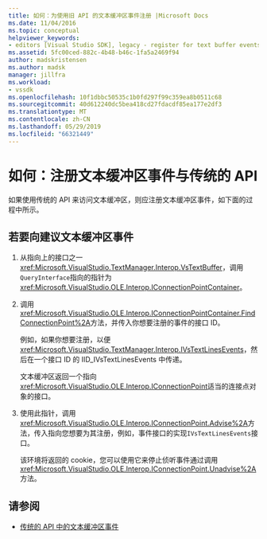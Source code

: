 ```yaml
---
title: 如何：为使用旧 API 的文本缓冲区事件注册 |Microsoft Docs
ms.date: 11/04/2016
ms.topic: conceptual
helpviewer_keywords:
- editors [Visual Studio SDK], legacy - register for text buffer events
ms.assetid: 5fc00ced-882c-4b48-b46c-1fa5a2469f94
author: madskristensen
ms.author: madsk
manager: jillfra
ms.workload:
- vssdk
ms.openlocfilehash: 10f1dbbc50535c1b0fd297f99c359ea8b0511c68
ms.sourcegitcommit: 40d612240dc5bea418cd27fdacdf85ea177e2df3
ms.translationtype: MT
ms.contentlocale: zh-CN
ms.lasthandoff: 05/29/2019
ms.locfileid: "66321449"
---
```

# <a name="how-to-register-for-text-buffer-events-with-the-legacy-api"></a>如何：注册文本缓冲区事件与传统的 API
如果使用传统的 API 来访问文本缓冲区，则应注册文本缓冲区事件，如下面的过程中所示。

## <a name="to-advise-text-buffer-events"></a>若要向建议文本缓冲区事件

1. 从指向上的接口之一<xref:Microsoft.VisualStudio.TextManager.Interop.VsTextBuffer>，调用`QueryInterface`指向的指针为<xref:Microsoft.VisualStudio.OLE.Interop.IConnectionPointContainer>。

2. 调用<xref:Microsoft.VisualStudio.OLE.Interop.IConnectionPointContainer.FindConnectionPoint%2A>方法，并传入你想要注册的事件的接口 ID。

     例如，如果你想要注册，以便<xref:Microsoft.VisualStudio.TextManager.Interop.IVsTextLinesEvents>，然后在一个接口 ID 的 IID_IVsTextLinesEvents 中传递。

     文本缓冲区返回一个指向<xref:Microsoft.VisualStudio.OLE.Interop.IConnectionPoint>适当的连接点对象的接口。

3. 使用此指针，调用<xref:Microsoft.VisualStudio.OLE.Interop.IConnectionPoint.Advise%2A>方法，传入指向您想要为其注册，例如，事件接口的实现`IVsTextLinesEvents`接口。

     该环境将返回的 cookie，您可以使用它来停止侦听事件通过调用<xref:Microsoft.VisualStudio.OLE.Interop.IConnectionPoint.Unadvise%2A>方法。

## <a name="see-also"></a>请参阅
- [传统的 API 中的文本缓冲区事件](../extensibility/text-buffer-events-in-the-legacy-api.md)